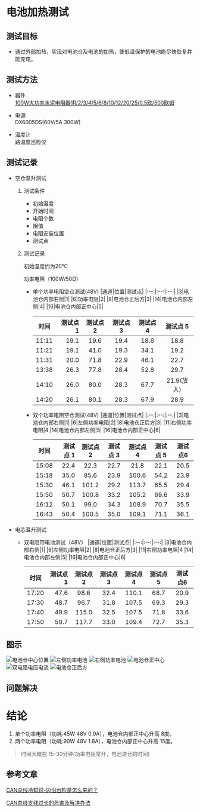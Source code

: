 电池加热测试
==================

## 测试目标
 * 通过外部加热，实现对电池仓及电池的加热，使低温保护的电池能尽快恢复并能充电。

## 测试方法
* 器件  
	[100W大功率水泥电阻器1R/2/3/4/5/6/8/10/12/20/25/0.5欧/500欧姆](https://detail.tmall.com/item.htm?spm=a230r.1.14.23.33f3499frMqEP0&id=609178727903&ns=1&abbucket=9)  

* 电源  
    DX6005DS(60V/5A 300W)  
    
* 温度计  
    路温度巡检仪


## 测试记录

* 空仓温升测试	

     1. 测试条件  
        * 初始温度
        * 开始时间
        * 电阻个数
        * 阻值
        * 电阻安装位置
        * 测试点
    
    
    2. 测试记录  
    
        初始温度约为20℃  
        
        功率电阻（100W/50Ω）
        
    
        * 单个功率电阻空仓测试(48V)
            |通道|位置|测试点|
            |:--:|:--:|:--:|
            |3|电池仓内部右侧|1|
            |6|功率电阻|2|
            |8|电池仓正后方|3|
            |14|电池仓内部左侧|4|
            |16|电池仓内部正中心|5|
        
            
            |  时间   |   测试点 1 | 测试点 2|  测试点 3| 测试点 4| 测试点 5|   
            |:---------:| ---------:|:-------:|:-------:|:-------:|:-------:|
            |11:11|19.1|19.6|19.4|18.6|18.8|
            |11:21|19.1|41.0|19.3|34.1|19.2|
            |11:31|20.0|71.8|22.9|46.1|22.7|
            |13:38|26.3|77.8|28.4|52.8|29.7|
            |14:10|26.0|80.0|28.3|67.7|21.9(放入)|
            |14:20|26.1|80.1|28.3|67.9|28.9|

    
        * 双个功率电阻空仓测试(48V)
            |通道|位置|测试点|
            |:--:|:--:|:--:|
            |3|电池仓内部右侧|1|
            |6|左侧功率电阻|2|
            |8|电池仓正后方|3|
            |11|右侧功率电阻|4
            |14|电池仓内部左侧|5|
            |16|电池仓内部正中心|6|
        
            
            |  时间   |   测试点 1 | 测试点 2|  测试点 3| 测试点 4| 测试点 5| 测试点6 |   
            |:---------:| ---------:|:-------:|:-------:|:-------:|:-------:|:---:|
            |15:08|22.4|22.3|22.7|21.8|22.1|20.5|
            |15:18|35.0|85.6|23.9|100.6|54.2|23.9|
            |15:30|46.1|101.2|29.2|113.7|65.5|29.4|
            |15:50|50.7|100.8|33.2|105.2|69.6|33.9|
            |16:12|50.1|99.0|34.3|108.9|70.7|35.5|
            |16:43|50.4|100.5|35.0|109.1|71.1|36.1|
        

    
    
* 电芯温升测试

    * 双电阻带电池测试（48V）
        |通道|位置|测试点|
        |:--:|:--:|:--:|
        |3|电池仓内部右侧|1|
        |6|左侧功率电阻|2|
        |8|电池仓正后方|3|
        |11|右侧功率电阻|4
        |14|电池仓内部左侧|5|
        |16|电池仓内部正中心|6|    

        |  时间   |   测试点 1 | 测试点 2|  测试点 3| 测试点 4| 测试点 5| 测试点6 |   
        |:---------:| ---------:|:-------:|:-------:|:-------:|:-------:|:---:|
        |17:20|47.6|98.6|32.4|110.1|68.7|20.9|
        |17:30|48.7|96.7|31.8|107.5|69.3|29.3|
        |17:40|49.9|115.0|32.5|107.5|71.8|33.6|
        |17:50|50.7|117.7|33.0|109.4|72.7|35.3|

## 图示
![电池仓中心位置](http://www.zozo825117.cn:28186/index.php/s/Sff9HPGs3eEMy88/preview)
![左侧功率电池](http://www.zozo825117.cn:28186/index.php/s/fr53RbmwsMP5mXB/preview)
![右侧功率电池](http://www.zozo825117.cn:28186/index.php/s/bmGx5HpiG4g2yKc/preview)
![电池仓正中心](http://www.zozo825117.cn:28186/index.php/s/zymid9SMNwgFT2N/preview)
![双电阻电压电流](http://www.zozo825117.cn:28186/index.php/s/Q85xecbk2tLLWAZ/preview)
![电池仓正后方](http://www.zozo825117.cn:28186/index.php/s/8yFNi4iKRkc3cao/preview)
## 问题解决

# 结论
1. 单个功率电阻（功耗:45W 48V 0.9A），电池仓内部正中心升高 8度。
2. 两个功率电阻（功耗:90W 48V 1.8A），电池仓内部正中心升高 15度。
> 时间大概在 15-30分钟(功率电阻常开，电池进仓的时间)

## 参考文章

[CAN总线冷知识-边沿台阶是怎么来的？](http://m.eeworld.com.cn/ic_article/89/459245.html)



[CAN总线支线过长的危害及解决办法](http://m.elecfans.com/article/1085442.html)

